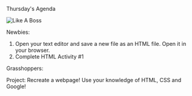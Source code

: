 Thursday's Agenda

![Like A Boss](http://gph.is/2cQmSle)

Newbies:

1. Open your text editor and save a new file as an HTML file. Open it in your browser.
2. Complete HTML Activity #1


Grasshoppers:

Project: Recreate a webpage! Use your knowledge of HTML, CSS and Google!


